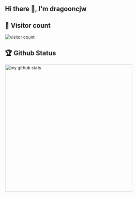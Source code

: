 ## Hi there 👋, I'm dragooncjw

## 👀 Visitor count
<p align="left"> 
  <img src="https://profile-counter.glitch.me/dragooncjw/count.svg" alt="visitor count"/>
</p>

## 🏆 Github Status
<p align="left">
  <img src="https://github-readme-stats.vercel.app/api?username=dragooncjw&show_icons=true&theme=tokyonight" alt="my github stats" width="420"/>
</P>